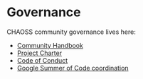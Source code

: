 # Governance
CHAOSS community governance lives here:

* [Community Handbook](./community-handbook/)
* [Project Charter](./project-charter.md)
* [Code of Conduct](./code-of-conduct.md)
* [Google Summer of Code coordination](./GSoC-interest.md)
